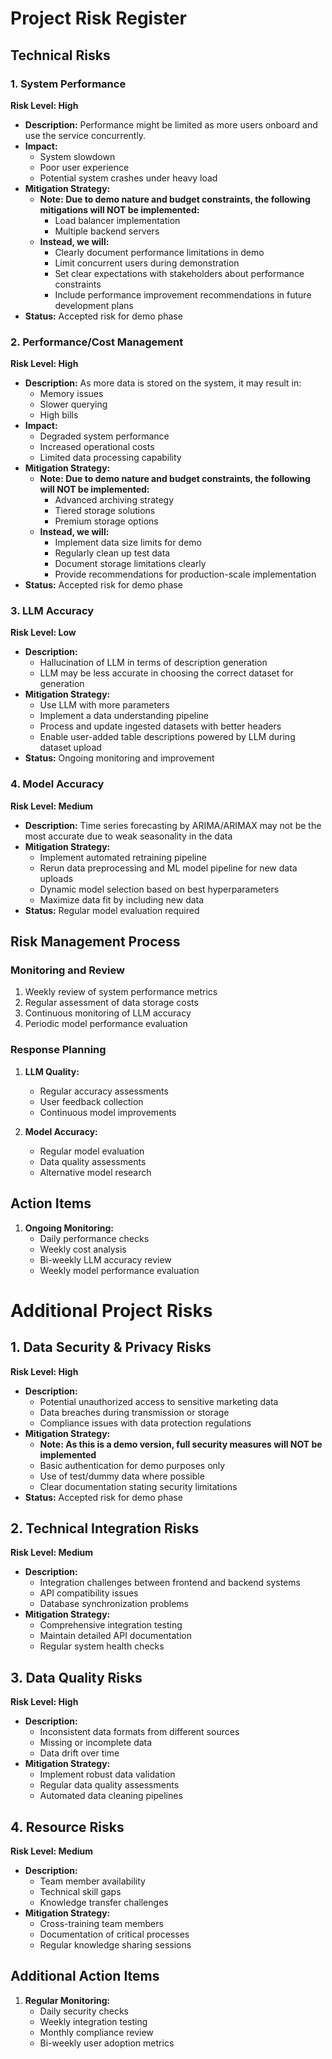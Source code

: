 # Project Risk Register

## Technical Risks

### 1. System Performance
**Risk Level: High**
- **Description:** Performance might be limited as more users onboard and use the service concurrently.
- **Impact:** 
  - System slowdown
  - Poor user experience
  - Potential system crashes under heavy load
- **Mitigation Strategy:** 
  - **Note: Due to demo nature and budget constraints, the following mitigations will NOT be implemented:**
    - Load balancer implementation
    - Multiple backend servers
  - **Instead, we will:**
    - Clearly document performance limitations in demo
    - Limit concurrent users during demonstration
    - Set clear expectations with stakeholders about performance constraints
    - Include performance improvement recommendations in future development plans
- **Status:** Accepted risk for demo phase

### 2. Performance/Cost Management
**Risk Level: High**
- **Description:** As more data is stored on the system, it may result in:
  - Memory issues
  - Slower querying
  - High bills
- **Impact:**
  - Degraded system performance
  - Increased operational costs
  - Limited data processing capability
- **Mitigation Strategy:** 
  - **Note: Due to demo nature and budget constraints, the following will NOT be implemented:**
    - Advanced archiving strategy
    - Tiered storage solutions
    - Premium storage options
  - **Instead, we will:**
    - Implement data size limits for demo
    - Regularly clean up test data
    - Document storage limitations clearly
    - Provide recommendations for production-scale implementation
- **Status:** Accepted risk for demo phase

### 3. LLM Accuracy
**Risk Level: Low**
- **Description:**
  - Hallucination of LLM in terms of description generation
  - LLM may be less accurate in choosing the correct dataset for generation
- **Mitigation Strategy:**
  - Use LLM with more parameters
  - Implement a data understanding pipeline
  - Process and update ingested datasets with better headers
  - Enable user-added table descriptions powered by LLM during dataset upload
- **Status:** Ongoing monitoring and improvement

### 4. Model Accuracy
**Risk Level: Medium**
- **Description:** Time series forecasting by ARIMA/ARIMAX may not be the most accurate due to weak seasonality in the data
- **Mitigation Strategy:**
  - Implement automated retraining pipeline
  - Rerun data preprocessing and ML model pipeline for new data uploads
  - Dynamic model selection based on best hyperparameters
  - Maximize data fit by including new data
- **Status:** Regular model evaluation required

## Risk Management Process

### Monitoring and Review
1. Weekly review of system performance metrics
2. Regular assessment of data storage costs
3. Continuous monitoring of LLM accuracy
4. Periodic model performance evaluation

### Response Planning

1. **LLM Quality:**
   - Regular accuracy assessments
   - User feedback collection
   - Continuous model improvements

2. **Model Accuracy:**
   - Regular model evaluation
   - Data quality assessments
   - Alternative model research


## Action Items

1. **Ongoing Monitoring:**
   - Daily performance checks
   - Weekly cost analysis
   - Bi-weekly LLM accuracy review
   - Weekly model performance evaluation


# Additional Project Risks

## 1. Data Security & Privacy Risks
**Risk Level: High**
- **Description:**
  - Potential unauthorized access to sensitive marketing data
  - Data breaches during transmission or storage
  - Compliance issues with data protection regulations
- **Mitigation Strategy:**
  - **Note: As this is a demo version, full security measures will NOT be implemented**
  - Basic authentication for demo purposes only
  - Use of test/dummy data where possible
  - Clear documentation stating security limitations
- **Status:** Accepted risk for demo phase

## 2. Technical Integration Risks
**Risk Level: Medium**
- **Description:**
  - Integration challenges between frontend and backend systems
  - API compatibility issues
  - Database synchronization problems
- **Mitigation Strategy:**
  - Comprehensive integration testing
  - Maintain detailed API documentation
  - Regular system health checks

## 3. Data Quality Risks
**Risk Level: High**
- **Description:**
  - Inconsistent data formats from different sources
  - Missing or incomplete data
  - Data drift over time
- **Mitigation Strategy:**
  - Implement robust data validation
  - Regular data quality assessments
  - Automated data cleaning pipelines


## 4. Resource Risks
**Risk Level: Medium**
- **Description:**
  - Team member availability
  - Technical skill gaps
  - Knowledge transfer challenges
- **Mitigation Strategy:**
  - Cross-training team members
  - Documentation of critical processes
  - Regular knowledge sharing sessions



## Additional Action Items


1. **Regular Monitoring:**
   - Daily security checks
   - Weekly integration testing
   - Monthly compliance review
   - Bi-weekly user adoption metrics

